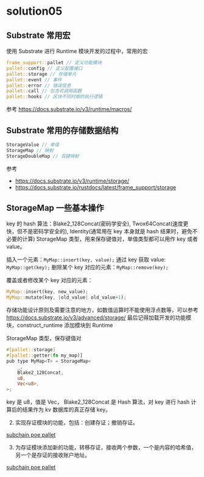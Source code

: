 # solution05

## Substrate 常用宏

使用 Substrate 进行 Runtime 模块开发的过程中，常用的宏

```Rust
frame_support::pallet // 定义功能模块
pallet::config // 定义配置接口
pallet::storage // 存储单元
pallet::event // 事件
pallet::error // 错误信息
pallet::call // 包含可调用函数
pallet::hooks // 区块不同时期的执行逻辑
```

参考 <https://docs.substrate.io/v3/runtime/macros/>

## Substrate 常用的存储数据结构

```Rust
StorageValue // 单值
StorageMap // 映射
StorageDoubleMap // 双键映射
```

参考

* <https://docs.substrate.io/v3/runtime/storage/>
* <https://docs.substrate.io/rustdocs/latest/frame_support/storage>

## StorageMap 一些基本操作

key 的 hash 算法：Blake2_128Concat(密码学安全), Twox64Concat(速度更快，但不是密码学安全的), Identity(通常用在 key 本身就是 hash 结果时，避免不必要的计算) StorageMap 类型，用来保存键值对，单值类型都可以用作 key 或者 value。

插入一个元素：`MyMap::insert(key, value);`
通过 key 获取 value: `MyMap::get(key);`
删除某个 key 对应的元素：`MyMap::remove(key);`

覆盖或者修改某个 key 对应的元素：

```Rust
MyMap::insert(key, new_value);
MyMap::mutate(key, |old_value| old_value+1);
```

存储功能设计原则及需要注意的地方，如数值运算时不能使用浮点数等，可以参考 <https://docs.substrate.io/v3/advanced/storage/> 最后记得加载开发的功能模块，construct_runtime 添加模块到 Runtime

StorageMap 类型，保存键值对

```Rust
#[pallet::storage]
#[pallet::getter(fn my_map)]
pub type MyMap<T> = StorageMap<
    _,
    Blake2_128Concat,
    u8,
    Vec<u8>,
>;
```

key 是 u8，值是 Vec， Blake2_128Concat 是 Hash 算法，对 key 进行 hash 计算后的结果作为 kv 数据库的真正存储 key。

2. 实现存证模块的功能，包括：创建存证；撤销存证。

[subchain poe pallet](https://github.com/Akagi201/subchain/tree/master/pallets/poe)

3. 为存证模块添加新的功能，转移存证，接收两个参数，一个是内容的哈希值，另一个是存证的接收账户地址。

[subchain poe pallet](https://github.com/Akagi201/subchain/tree/master/pallets/poe)
